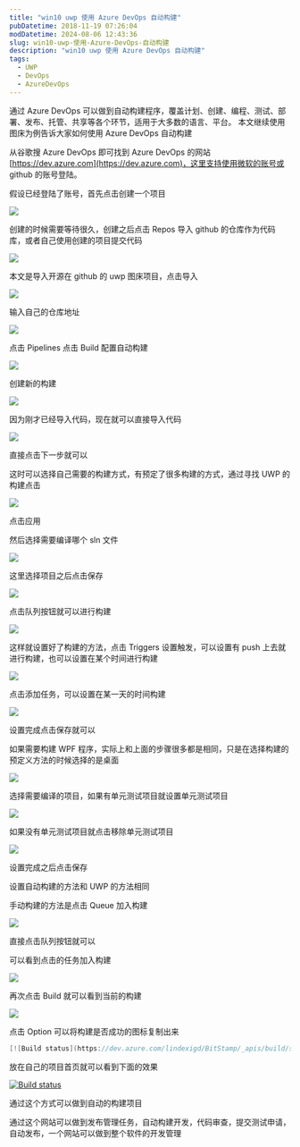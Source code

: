 ```yaml
---
title: "win10 uwp 使用 Azure DevOps 自动构建"
pubDatetime: 2018-11-19 07:26:04
modDatetime: 2024-08-06 12:43:36
slug: win10-uwp-使用-Azure-DevOps-自动构建
description: "win10 uwp 使用 Azure DevOps 自动构建"
tags:
  - UWP
  - DevOps
  - AzureDevOps
---
```





通过 Azure DevOps 可以做到自动构建程序，覆盖计划、创建、编程、测试、部署、发布、托管、共享等各个环节，适用于大多数的语言、平台。
本文继续使用图床为例告诉大家如何使用 Azure DevOps 自动构建

<!--more-->


<!-- CreateTime:2018/11/19 15:26:04 -->


<!-- 标签：uwp,DevOps,AzureDevOps -->

从谷歌搜 Azure DevOps 即可找到 Azure DevOps 的网站 [https://dev.azure.com](https://dev.azure.com)，这里支持使用微软的账号或 github 的账号登陆。

假设已经登陆了账号，首先点击创建一个项目

<!-- ![](images/img-win10 uwp 使用 Azure DevOps 自动构建0.png) -->

![](images/img-modify-dbe3f9cdddbf36dbd1c9169217c9c3ad.png)

创建的时候需要等待很久，创建之后点击 Repos 导入 github 的仓库作为代码库，或者自己使用创建的项目提交代码

<!-- ![](images/img-win10 uwp 使用 Azure DevOps 自动构建1.png) -->

![](images/img-modify-ae336b0502e28afdb0e2170118fd07ef.png)

本文是导入开源在 github 的 uwp 图床项目，点击导入

<!-- ![](images/img-win10 uwp 使用 Azure DevOps 自动构建2.png) -->

![](images/img-modify-30a6c6f30bb2ee0c692c337e52d54fc5.png)

输入自己的仓库地址

<!-- ![](images/img-win10 uwp 使用 Azure DevOps 自动构建3.png) -->

![](images/img-modify-54b76bdcffaeb3ed8a5283de8ae514c1.png)

点击 Pipelines 点击 Build 配置自动构建

<!-- ![](images/img-win10 uwp 使用 Azure DevOps 自动构建4.png) -->

![](images/img-modify-0738e7c3accf7f94ca70ce0201db87aa.png)

创建新的构建

<!-- ![](images/img-win10 uwp 使用 Azure DevOps 自动构建5.png) -->

![](images/img-modify-b0b93e6fa23a93efa17ab99dcb63750f.png)

因为刚才已经导入代码，现在就可以直接导入代码

<!-- ![](images/img-win10 uwp 使用 Azure DevOps 自动构建6.png) -->

![](images/img-modify-b02213e3037a67124450c4ff26feb14d.png)

直接点击下一步就可以

这时可以选择自己需要的构建方式，有预定了很多构建的方式，通过寻找 UWP 的构建点击

<!-- ![](images/img-win10 uwp 使用 Azure DevOps 自动构建7.png) -->

![](images/img-modify-fb82da655f80f2586e1c23cc8861d0c1.png)

点击应用

然后选择需要编译哪个 sln 文件

<!-- ![](images/img-win10 uwp 使用 Azure DevOps 自动构建9.png) -->

![](images/img-modify-84002cd5f272f8e951a9cf9ea76fc229.png)

这里选择项目之后点击保存

<!-- ![](images/img-win10 uwp 使用 Azure DevOps 自动构建10.png) -->

![](images/img-modify-031ea300c576cdd6934f4d49652e73cf.png)

点击队列按钮就可以进行构建

<!-- ![](images/img-win10 uwp 使用 Azure DevOps 自动构建11.png) -->

![](images/img-modify-2c11f1b53d54886c83f83eb892a56323.png)

这样就设置好了构建的方法，点击 Triggers 设置触发，可以设置有 push 上去就进行构建，也可以设置在某个时间进行构建

<!-- ![](images/img-win10 uwp 使用 Azure DevOps 自动构建12.png) -->

![](images/img-modify-b979925e1c130c46b95b7c75f341c98d.png)

点击添加任务，可以设置在某一天的时间构建

<!-- ![](images/img-win10 uwp 使用 Azure DevOps 自动构建13.png) -->

![](images/img-modify-c5e49f7e6739f052f1c9cc898021848e.png)

设置完成点击保存就可以

如果需要构建 WPF 程序，实际上和上面的步骤很多都是相同，只是在选择构建的预定义方法的时候选择的是桌面

<!-- ![](images/img-win10 uwp 使用 Azure DevOps 自动构建8.png) -->

![](images/img-modify-6944d40ff478913a28c02fc166c8824e.png)

选择需要编译的项目，如果有单元测试项目就设置单元测试项目

<!-- ![](images/img-win10 uwp 使用 Azure DevOps 自动构建14.png) -->

![](images/img-modify-22eccdeedfb9d7a5e5a593f51bec390c.png)

如果没有单元测试项目就点击移除单元测试项目

<!-- ![](images/img-win10 uwp 使用 Azure DevOps 自动构建15.png) -->

![](images/img-modify-9c1d14630329786ffa3cce564145455b.png)

设置完成之后点击保存

设置自动构建的方法和 UWP 的方法相同

手动构建的方法是点击 Queue 加入构建

<!-- ![](images/img-win10 uwp 使用 Azure DevOps 自动构建16.png) -->

![](images/img-modify-0f196fa11d45a71fd07a338febd34fb2.png)

直接点击队列按钮就可以

可以看到点击的任务加入构建

<!-- ![](images/img-win10 uwp 使用 Azure DevOps 自动构建17.png) -->

![](images/img-modify-ef60d3a5bec19a90141c990e37be9dcc.png)

再次点击 Build 就可以看到当前的构建

<!-- ![](images/img-win10 uwp 使用 Azure DevOps 自动构建18.png) -->

![](images/img-modify-dcd0d78c2ff2070c825f8c0e0cc36648.png)

点击 Option 可以将构建是否成功的图标复制出来

```csharp
[![Build status](https://dev.azure.com/lindexigd/BitStamp/_apis/build/status/BitStamp-Universal%20Windows%20Platform-CI)](https://dev.azure.com/lindexigd/BitStamp/_build/latest?definitionId=3)
```

放在自己的项目首页就可以看到下面的效果

[![Build status](https://dev.azure.com/lindexigd/PandocMarkdown2Docx/_apis/build/status/PandocMarkdown2Docx-.NET%20Desktop-CI)](https://dev.azure.com/lindexigd/PandocMarkdown2Docx/_build/latest?definitionId=4)

通过这个方式可以做到自动的构建项目

通过这个网站可以做到发布管理任务，自动构建开发，代码审查，提交测试申请，自动发布，一个网站可以做到整个软件的开发管理

